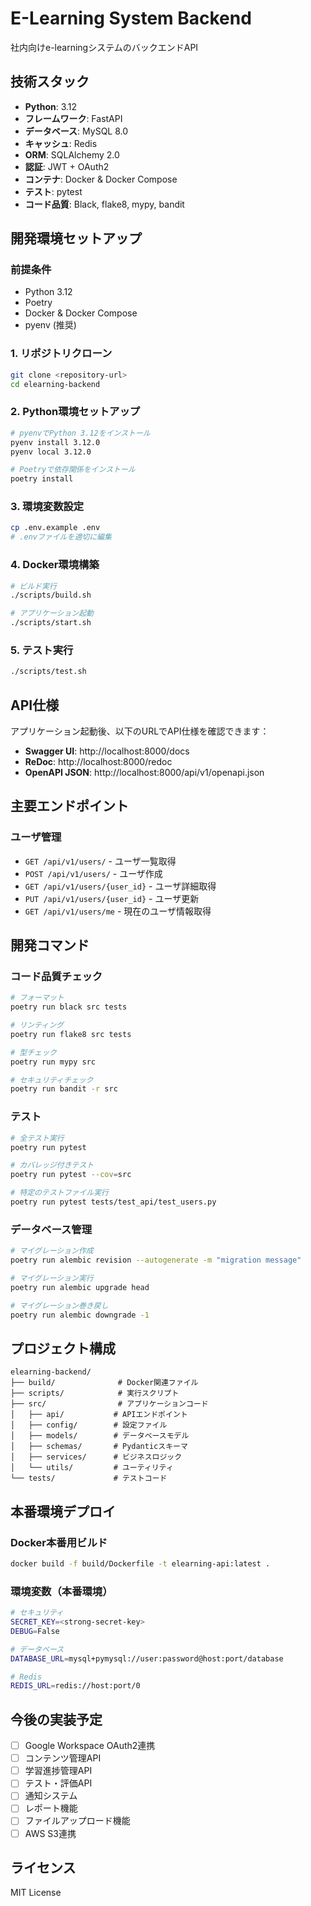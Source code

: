 # E-Learning System Backend

社内向けe-learningシステムのバックエンドAPI

## 技術スタック

- **Python**: 3.12
- **フレームワーク**: FastAPI
- **データベース**: MySQL 8.0
- **キャッシュ**: Redis
- **ORM**: SQLAlchemy 2.0
- **認証**: JWT + OAuth2
- **コンテナ**: Docker & Docker Compose
- **テスト**: pytest
- **コード品質**: Black, flake8, mypy, bandit

## 開発環境セットアップ

### 前提条件

- Python 3.12
- Poetry
- Docker & Docker Compose
- pyenv (推奨)

### 1. リポジトリクローン

```bash
git clone <repository-url>
cd elearning-backend
```

### 2. Python環境セットアップ

```bash
# pyenvでPython 3.12をインストール
pyenv install 3.12.0
pyenv local 3.12.0

# Poetryで依存関係をインストール
poetry install
```

### 3. 環境変数設定

```bash
cp .env.example .env
# .envファイルを適切に編集
```

### 4. Docker環境構築

```bash
# ビルド実行
./scripts/build.sh

# アプリケーション起動
./scripts/start.sh
```

### 5. テスト実行

```bash
./scripts/test.sh
```

## API仕様

アプリケーション起動後、以下のURLでAPI仕様を確認できます：

- **Swagger UI**: http://localhost:8000/docs
- **ReDoc**: http://localhost:8000/redoc
- **OpenAPI JSON**: http://localhost:8000/api/v1/openapi.json

## 主要エンドポイント

### ユーザ管理
- `GET /api/v1/users/` - ユーザ一覧取得
- `POST /api/v1/users/` - ユーザ作成
- `GET /api/v1/users/{user_id}` - ユーザ詳細取得
- `PUT /api/v1/users/{user_id}` - ユーザ更新
- `GET /api/v1/users/me` - 現在のユーザ情報取得

## 開発コマンド

### コード品質チェック

```bash
# フォーマット
poetry run black src tests

# リンティング
poetry run flake8 src tests

# 型チェック
poetry run mypy src

# セキュリティチェック
poetry run bandit -r src
```

### テスト

```bash
# 全テスト実行
poetry run pytest

# カバレッジ付きテスト
poetry run pytest --cov=src

# 特定のテストファイル実行
poetry run pytest tests/test_api/test_users.py
```

### データベース管理

```bash
# マイグレーション作成
poetry run alembic revision --autogenerate -m "migration message"

# マイグレーション実行
poetry run alembic upgrade head

# マイグレーション巻き戻し
poetry run alembic downgrade -1
```

## プロジェクト構成

```
elearning-backend/
├── build/              # Docker関連ファイル
├── scripts/            # 実行スクリプト
├── src/                # アプリケーションコード
│   ├── api/           # APIエンドポイント
│   ├── config/        # 設定ファイル
│   ├── models/        # データベースモデル
│   ├── schemas/       # Pydanticスキーマ
│   ├── services/      # ビジネスロジック
│   └── utils/         # ユーティリティ
└── tests/             # テストコード
```

## 本番環境デプロイ

### Docker本番用ビルド

```bash
docker build -f build/Dockerfile -t elearning-api:latest .
```

### 環境変数（本番環境）

```bash
# セキュリティ
SECRET_KEY=<strong-secret-key>
DEBUG=False

# データベース
DATABASE_URL=mysql+pymysql://user:password@host:port/database

# Redis
REDIS_URL=redis://host:port/0
```

## 今後の実装予定

- [ ] Google Workspace OAuth2連携
- [ ] コンテンツ管理API
- [ ] 学習進捗管理API
- [ ] テスト・評価API
- [ ] 通知システム
- [ ] レポート機能
- [ ] ファイルアップロード機能
- [ ] AWS S3連携

## ライセンス

MIT License
